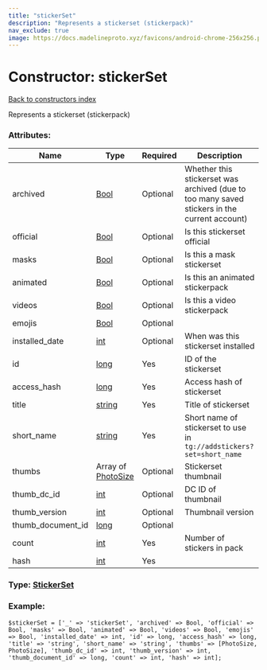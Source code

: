 ```yaml
---
title: "stickerSet"
description: "Represents a stickerset (stickerpack)"
nav_exclude: true
image: https://docs.madelineproto.xyz/favicons/android-chrome-256x256.png
---
```

# Constructor: stickerSet  
[Back to constructors index](/API_docs/constructors/index.html)



Represents a stickerset (stickerpack)

### Attributes:

| Name     |    Type       | Required | Description |
|----------|---------------|----------|-------------|
|archived|[Bool](/API_docs/types/Bool.html) | Optional|Whether this stickerset was archived (due to too many saved stickers in the current account)|
|official|[Bool](/API_docs/types/Bool.html) | Optional|Is this stickerset official|
|masks|[Bool](/API_docs/types/Bool.html) | Optional|Is this a mask stickerset|
|animated|[Bool](/API_docs/types/Bool.html) | Optional|Is this an animated stickerpack|
|videos|[Bool](/API_docs/types/Bool.html) | Optional|Is this a video stickerpack|
|emojis|[Bool](/API_docs/types/Bool.html) | Optional|
|installed\_date|[int](/API_docs/types/int.html) | Optional|When was this stickerset installed|
|id|[long](/API_docs/types/long.html) | Yes|ID of the stickerset|
|access\_hash|[long](/API_docs/types/long.html) | Yes|Access hash of stickerset|
|title|[string](/API_docs/types/string.html) | Yes|Title of stickerset|
|short\_name|[string](/API_docs/types/string.html) | Yes|Short name of stickerset to use in `tg://addstickers?set=short_name`|
|thumbs|Array of [PhotoSize](/API_docs/types/PhotoSize.html) | Optional|Stickerset thumbnail|
|thumb\_dc\_id|[int](/API_docs/types/int.html) | Optional|DC ID of thumbnail|
|thumb\_version|[int](/API_docs/types/int.html) | Optional|Thumbnail version|
|thumb\_document\_id|[long](/API_docs/types/long.html) | Optional|
|count|[int](/API_docs/types/int.html) | Yes|Number of stickers in pack|
|hash|[int](/API_docs/types/int.html) | Yes|



### Type: [StickerSet](/API_docs/types/StickerSet.html)


### Example:

```
$stickerSet = ['_' => 'stickerSet', 'archived' => Bool, 'official' => Bool, 'masks' => Bool, 'animated' => Bool, 'videos' => Bool, 'emojis' => Bool, 'installed_date' => int, 'id' => long, 'access_hash' => long, 'title' => 'string', 'short_name' => 'string', 'thumbs' => [PhotoSize, PhotoSize], 'thumb_dc_id' => int, 'thumb_version' => int, 'thumb_document_id' => long, 'count' => int, 'hash' => int];
```  
